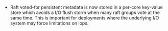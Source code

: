 * Raft voted-for persistent metadata is now stored in a per-core key-value store
  which avoids a I/O flush storm when many raft groups vote at the same time.
  This is important for deployments where the underlying I/O system may force
  limitations on iops.
